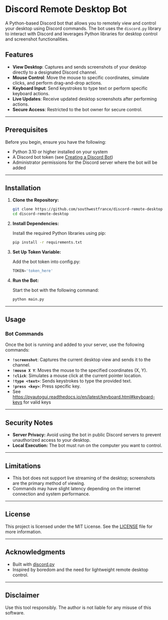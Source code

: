 
# Discord Remote Desktop Bot

A Python-based Discord bot that allows you to remotely view and control your desktop using Discord commands. The bot uses the `discord.py` library to interact with Discord and leverages Python libraries for desktop control and screenshot functionalities.

## Features

- **View Desktop**: Captures and sends screenshots of your desktop directly to a designated Discord channel.
- **Mouse Control**: Move the mouse to specific coordinates, simulate clicks, and perform drag-and-drop actions.
- **Keyboard Input**: Send keystrokes to type text or perform specific keyboard actions.
- **Live Updates**: Receive updated desktop screenshots after performing actions.
- **Secure Access**: Restricted to the bot owner for secure control.

---

## Prerequisites

Before you begin, ensure you have the following:

- Python 3.10 or higher installed on your system
- A Discord bot token (see [Creating a Discord Bot](https://discordpy.readthedocs.io/en/stable/discord.html))
- Administrator permissions for the Discord server where the bot will be added

---

## Installation

1. **Clone the Repository:**

   ```bash
   git clone https://github.com/southwestfrance/discord-remote-desktop.git
   cd discord-remote-desktop
   ```

2. **Install Dependencies:**

   Install the required Python libraries using pip:

   ```bash
   pip install -r requirements.txt
   ```

3. **Set Up Token Variable:**

   Add the bot token into config.py:

   ```config.py
   TOKEN='token_here'
   ```

4. **Run the Bot:**

   Start the bot with the following command:

   ```bash
   python main.py
   ```

---

## Usage

### Bot Commands

Once the bot is running and added to your server, use the following commands:

- **`!screenshot`**: Captures the current desktop view and sends it to the channel.
- **`!mouse X Y`**: Moves the mouse to the specified coordinates (X, Y).
- **`!click`**: Simulates a mouse click at the current pointer location.
- **`!type <text>`**: Sends keystrokes to type the provided text.
- **`!press <key>`**: Press specific key.
- See https://pyautogui.readthedocs.io/en/latest/keyboard.html#keyboard-keys for valid keys


---

## Security Notes

- **Server Privacy:** Avoid using the bot in public Discord servers to prevent unauthorized access to your desktop.
- **Local Execution:** The bot must run on the computer you want to control.

---

## Limitations

- This bot does not support live streaming of the desktop; screenshots are the primary method of viewing.
- Commands may have slight latency depending on the internet connection and system performance.

---

## License

This project is licensed under the MIT License. See the [LICENSE](LICENSE) file for more information.

---

## Acknowledgments

- Built with [discord.py](https://discordpy.readthedocs.io/)
- Inspired by boredom and the need for lightweight remote desktop control.

---

## Disclaimer

Use this tool responsibly. The author is not liable for any misuse of this software.
